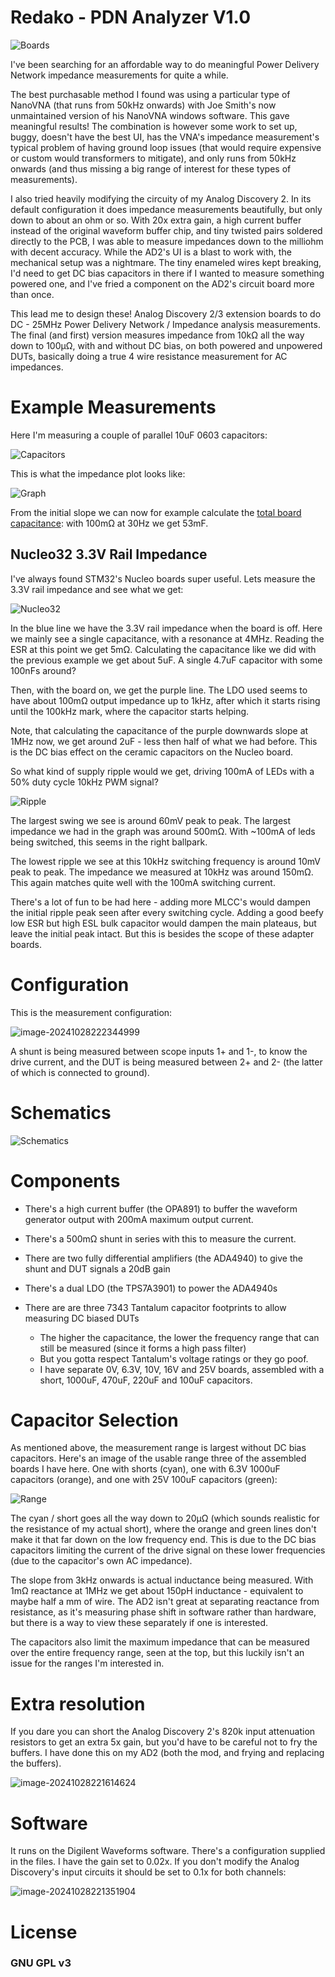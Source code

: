 # Redako - PDN Analyzer V1.0

![Boards](Images/Boards.png)

I've been searching for an affordable way to do meaningful Power Delivery Network impedance measurements for quite a while. 

The best purchasable method I found was using a particular type of NanoVNA (that runs from 50kHz onwards) with Joe Smith's now unmaintained version of his NanoVNA windows software. This gave meaningful results! The combination is however some work to set up, buggy, doesn't have the best UI, has the VNA's impedance measurement's typical problem of having ground loop issues (that would require expensive or custom would transformers to mitigate), and only runs from 50kHz onwards (and thus missing a big range of interest for these types of measurements). 

I also tried heavily modifying the circuity of my Analog Discovery 2. In its default configuration it does impedance measurements beautifully, but only down to about an ohm or so. With 20x extra gain, a high current buffer instead of the original waveform buffer chip, and tiny twisted pairs soldered directly to the PCB, I was able to measure impedances down to the milliohm with decent accuracy. While the AD2's UI is a blast to work with, the mechanical setup was a nightmare. The tiny enameled wires kept breaking, I'd need to get DC bias capacitors in there if I wanted to measure something powered one, and I've fried a component on the AD2's circuit board more than once. 

This lead me to design these! Analog Discovery 2/3 extension boards to do DC - 25MHz Power Delivery Network / Impedance analysis measurements. The final (and first) version measures impedance from 10kΩ all the way down to 100µΩ, with and without DC bias, on both powered and unpowered DUTs, basically doing a true 4 wire resistance measurement for AC impedances. 

# Example Measurements

Here I'm measuring a couple of parallel 10uF 0603 capacitors:

![Capacitors](Images/Capacitors.png)

This is what the impedance plot looks like: 

![Graph](Images/Graph.png)

From the initial slope we can now for example calculate the [total board capacitance](https://www.omnicalculator.com/physics/capacitive-reactance): with 100mΩ at 30Hz we get 53mF. 

## Nucleo32 3.3V Rail Impedance

I've always found STM32's Nucleo boards super useful. Lets measure the 3.3V rail impedance and see what we get:

![Nucleo32](Images/Nucleo32.png)

In the blue line we have the 3.3V rail impedance when the board is off. Here we mainly see a single capacitance, with a resonance at 4MHz. Reading the ESR at this point we get 5mΩ. Calculating the capacitance like we did with the previous example we get about 5uF. A single 4.7uF capacitor with some 100nFs around? 

Then, with the board on, we get the purple line. The LDO used seems to have about 100mΩ output impedance up to 1kHz, after which it starts rising until the 100kHz mark, where the capacitor starts helping. 

Note, that calculating the capacitance of the purple downwards slope at 1MHz now, we get around 2uF - less then half of what we had before. This is the DC bias effect on the ceramic capacitors on the Nucleo board. 

So what kind of supply ripple would we get, driving 100mA of LEDs with a 50% duty cycle 10kHz PWM signal?

![Ripple](Images/Ripple.png)

The largest swing we see is around 60mV peak to peak. The largest impedance we had in the graph was around 500mΩ. With ~100mA of leds being switched, this seems in the right ballpark.

The lowest ripple we see at this 10kHz switching frequency is around 10mV peak to peak. The impedance we measured at 10kHz was around 150mΩ. This again matches quite well with the 100mA switching current. 

There's a lot of fun to be had here - adding more MLCC's would dampen the initial ripple peak seen after every switching cycle. Adding a good beefy low ESR but high ESL bulk capacitor would dampen the main plateaus, but leave the initial peak intact. But this is besides the scope of these adapter boards. 

# Configuration

This is the measurement configuration:

![image-20241028222344999](Images/image-20241028222344999.png)

A shunt is being measured between scope inputs 1+ and 1-, to know the drive current, and the DUT is being measured between 2+ and 2- (the latter of which is connected to ground). 

# Schematics

![Schematics](Images/Schematics.png)

# Components

- There's a high current buffer (the OPA891) to buffer the waveform generator output with 200mA maximum output current.
  
- There's a 500mΩ shunt in series with this to measure the current.  
  
- There are two fully differential amplifiers (the ADA4940) to give the shunt and DUT signals a 20dB gain
- There's a dual LDO (the TPS7A3901) to power the ADA4940s
- There are are three 7343 Tantalum capacitor footprints to allow measuring DC biased DUTs 
  - The higher the capacitance, the lower the frequency range that can still be measured (since it forms a high pass filter)
  - But you gotta respect Tantalum's voltage ratings or they go poof. 
  - I have separate 0V, 6.3V, 10V, 16V and 25V boards, assembled with a short, 1000uF, 470uF, 220uF and 100uF capacitors. 

# Capacitor Selection

As mentioned above, the measurement range is largest without DC bias capacitors. Here's an image of the usable range three of the assembled boards I have here. One with shorts (cyan), one with 6.3V 1000uF capacitors (orange), and one with 25V 100uF capacitors (green):

![Range](Images/Range.png)

The cyan / short goes all the way down to 20µΩ (which sounds realistic for the resistance of my actual short), where the orange and green lines don't make it that far down on the low frequency end. This is due to the DC bias capacitors limiting the current of the drive signal on these lower frequencies (due to the capacitor's own AC impedance). 

The slope from 3kHz onwards is actual inductance being measured. With 1mΩ reactance at 1MHz we get about 150pH inductance - equivalent to maybe half a mm of wire. The AD2 isn't great at separating reactance from resistance, as it's measuring phase shift in software rather than hardware, but there is a way to view these separately if one is interested. 

The capacitors also limit the maximum impedance that can be measured over the entire frequency range, seen at the top, but this luckily isn't an issue for the ranges I'm interested in. 

# Extra resolution

If you dare you can short the Analog Discovery 2's 820k input attenuation resistors to get an extra 5x gain, but you'd have to be careful not to fry the buffers. I have done this on my AD2 (both the mod, and frying and replacing the buffers).

![image-20241028221614624](Images/image-20241028221614624-17301509860406.png)

# Software

It runs on the Digilent Waveforms software. There's a configuration supplied in the files. I have the gain set to 0.02x. If you don't modify the Analog Discovery's input circuits it should be set to 0.1x for both channels:

![image-20241028221351904](Images/image-20241028221351904.png)

# License

### GNU GPL v3 






